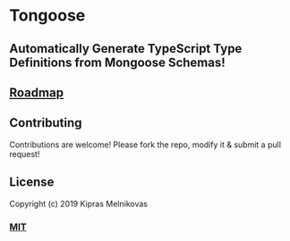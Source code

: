 # Tongoose

## Automatically Generate TypeScript Type Definitions from Mongoose Schemas!

## [Roadmap](./ROADMAP.md)

## Contributing

Contributions are welcome! Please fork the repo, modify it & submit a pull request!

## License

Copyright (c) 2019 Kipras Melnikovas

### [MIT](./LICENSE)
